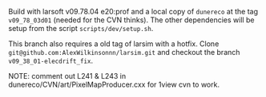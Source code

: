 Build with larsoft v09.78.04 e20:prof and a local copy of `dunereco` at the tag `v09_78_03d01` (needed for the CVN thinks). The other dependencies will be setup from the script `scripts/dev/setup.sh`.

This branch also requires a old tag of larsim with a hotfix. Clone `git@github.com:AlexWilkinsonnn/larsim.git` and checkout the branch `v09_38_01-elecdrift_fix`.

NOTE: comment out L241 & L243 in dunereco/CVN/art/PixelMapProducer.cxx for 1view cvn to work.


